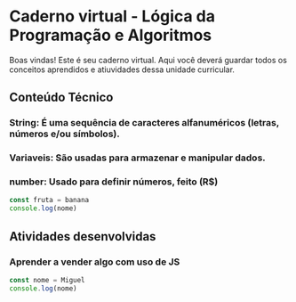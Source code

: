 # Caderno virtual - Lógica da Programação e Algoritmos
Boas vindas! Este é seu caderno virtual. Aqui você deverá guardar todos os conceitos aprendidos e atiuvidades dessa unidade curricular. 


## Conteúdo Técnico
### String: É uma sequência de caracteres alfanuméricos (letras, números e/ou símbolos).
### Variaveis: São usadas para armazenar e manipular dados.
### number: Usado para definir números, feito (R$)
```js
const fruta = banana
console.log(nome)
```


## Atividades desenvolvidas
### Aprender a vender algo com uso de JS
```js
const nome = Miguel
console.log(nome)
```
